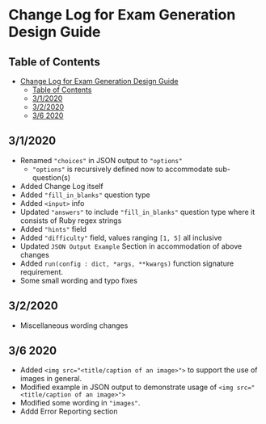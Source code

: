 # Change Log for Exam Generation Design Guide

## Table of Contents

- [Change Log for Exam Generation Design Guide](#change-log-for-exam-generation-design-guide)
  - [Table of Contents](#table-of-contents)
  - [3/1/2020](#312020)
  - [3/2/2020](#322020)
  - [3/6 2020](#36-2020)

## 3/1/2020

- Renamed `"choices"` in JSON output to `"options"`
  - `"options"` is recursively defined now to accommodate sub-question(s)
- Added Change Log itself
- Added `"fill_in_blanks"` question type
- Added `<input>` info
- Updated `"answers"` to include `"fill_in_blanks"` question type where it consists of Ruby regex strings
- Added `"hints"` field
- Added `"difficulty"` field, values ranging `[1, 5]` all inclusive
- Updated `JSON Output Example` Section in accommodation of above changes
- Added `run(config : dict, *args, **kwargs)` function signature requirement.
- Some small wording and typo fixes

## 3/2/2020

- Miscellaneous wording changes

## 3/6 2020

- Added `<img src="<title/caption of an image>">` to support the use of images in general.
- Modified example in JSON output to demonstrate usage of `<img src="<title/caption of an image>">`
- Modified some wording in `"images"`.
- Addd Error Reporting section

